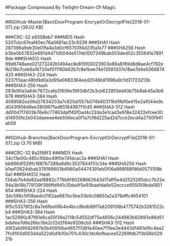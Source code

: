 #Package Compressed By Twilight-Dream-Of-Magic

-----

##[Github-Master]BackDoorProgram-EncryptOrDecryptFile[2018-01-07].zip (39.02 KB)

###CRC-32			e9308eb7
###MD5 Hash			5207cbc67eaf40ec76a0681ac23c9239
###SHA1 Hash		287396a9eb30e01fa4a3d0cf65703f4d235a1e77
###SHA256 Hash		b3be0b57832e691d4471d5044e517eb1007349bab503ded52c35564fe78918de
###SHA512 Hash		99d6748aee021273242b1494ac8e815f00023903e86a8169d8d8ae4cf782efb218e7ceb6a16720ef011160b62b7c8e1bee74e13097d37e18ae7d4e5066874425
###SHA3-224 Hash	0237f3aac48fd9d0a3d95e0683364eed2048b81996a9c1d31723213b
###SHA3-256 Hash	283b90a3a6dc7672cafa31606e1993dbf2b3cb6228f3dd40b75b8ab45a3b6678
###SHA3-384 Hash	4069582ea56d27634203a7c620af557b074b603116d1fbf0e415e2af044e9cd043f856d9ee380997fad85184987f1045
###SHA3-512 Hash	dd00d7f7403b76e6c77463daff45f0ad4c22da3e1cad3e918e32422efcee30d14930fe2e043daeeee4eb506eca0f1a7cf8d225ad2d7cce2ecd4a2750f941ab59

-----

##[Github-Branches]BackDoorProgram-EncryptOrDecryptFile[2018-01-07].zip (3.70 MiB)

###CRC-32			8a2f88f3
###MD5 Hash			34c13e00c485c10bbc49f0e74fdcac2a
###SHA1 Hash		bb666df529fc1887b7289a9d9c3537844f51c34e
###SHA256 Hash		b1ad13824dbab379188603b6980a54474391eb5f06a988f88f96d0573158b0a1
###SHA512 Hash		f34ab7b4de82aa18882c776b6f80268662643d17aff5e4d2525285dcc7b22e94a3b18b779139f396ffd941c10da4f5e93baefda6e52eccce855059bda1851654
###SHA3-224 Hash	3dc596c5f08aedc0162ae687bc5be33b0c08651a2a379dffc4654101
###SHA3-256 Hash	8f5c53378f2c8a7e6fbe06b4e4bcc8bdb89f7a8209108b4775742b3261522cb4
###SHA3-384 Hash	1ac52990c87f81e6ca55f39a2118c54552df75e4656c244983b82893e86d51bdafee7d6e26bc16e2cf2d2f84e9206cb5
###SHA3-512 Hash	49f2afd9082697b0b40910be4657f7d91e40ee7f1fee2e4443d1481ef6c4ea27fc9193d003d4a522d0d1b10e701c430c1dc6efbacee52269fdb7f3b56b02921b